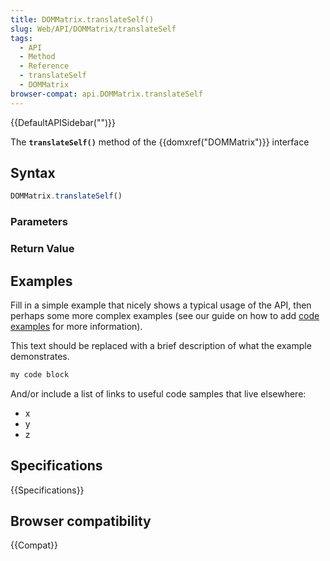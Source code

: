 ```yaml
---
title: DOMMatrix.translateSelf()
slug: Web/API/DOMMatrix/translateSelf
tags:
  - API
  - Method
  - Reference
  - translateSelf
  - DOMMatrix
browser-compat: api.DOMMatrix.translateSelf
---
```

{{DefaultAPISidebar("")}}

The **`translateSelf()`** method of the {{domxref("DOMMatrix")}} interface 

## Syntax

```js
DOMMatrix.translateSelf()
```

### Parameters



### Return Value



## Examples

Fill in a simple example that nicely shows a typical usage of the API, then perhaps some more complex examples (see our guide on how to add [code examples](/en-US/docs/MDN/Contribute/Structures/Code_examples) for more information).

This text should be replaced with a brief description of what the example demonstrates.

```js
my code block
```

And/or include a list of links to useful code samples that live elsewhere:

*   x
*   y
*   z

## Specifications

{{Specifications}}

## Browser compatibility

{{Compat}}

